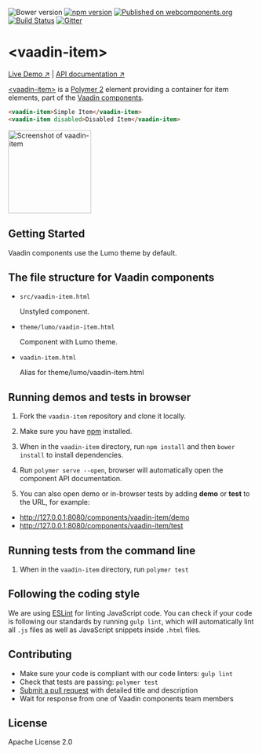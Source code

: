 ![Bower version](https://img.shields.io/bower/v/vaadin-item.svg)
[![npm version](https://badge.fury.io/js/%40vaadin%2Fvaadin-checkbox.svg)](https://badge.fury.io/js/%40vaadin%2Fvaadin-checkbox)
[![Published on webcomponents.org](https://img.shields.io/badge/webcomponents.org-published-blue.svg)](https://www.webcomponents.org/element/vaadin/vaadin-item)
[![Build Status](https://travis-ci.org/vaadin/vaadin-item.svg?branch=master)](https://travis-ci.org/vaadin/vaadin-item)
[![Gitter](https://badges.gitter.im/Join%20Chat.svg)](https://gitter.im/vaadin/web-components?utm_source=badge&utm_medium=badge&utm_campaign=pr-badge)

# &lt;vaadin-item&gt;

[Live Demo ↗](https://vaadin.com/components/vaadin-item/html-examples)
|
[API documentation ↗](https://vaadin.com/components/vaadin-item/html-api)


[&lt;vaadin-item&gt;](https://vaadin.com/components/vaadin-item) is a [Polymer 2](http://polymer-project.org) element providing a container for item elements, part of the [Vaadin components](https://vaadin.com/components).

<!--
```
<custom-element-demo>
  <template>
    <script src="../webcomponentsjs/webcomponents-lite.js"></script>
    <link rel="import" href="vaadin-item.html">
    <next-code-block></next-code-block>
  </template>
</custom-element-demo>
```
-->
```html
<vaadin-item>Simple Item</vaadin-item>
<vaadin-item disabled>Disabled Item</vaadin-item>
```

[<img src="https://raw.githubusercontent.com/vaadin/vaadin-item/master/screenshot.png" width="169" alt="Screenshot of vaadin-item">](https://vaadin.com/components/vaadin-item)

## Getting Started

Vaadin components use the Lumo theme by default.

## The file structure for Vaadin components

- `src/vaadin-item.html`

  Unstyled component.

- `theme/lumo/vaadin-item.html`

  Component with Lumo theme.

- `vaadin-item.html`

  Alias for theme/lumo/vaadin-item.html

## Running demos and tests in browser

1. Fork the `vaadin-item` repository and clone it locally.

1. Make sure you have [npm](https://www.npmjs.com/) installed.

1. When in the `vaadin-item` directory, run `npm install` and then `bower install` to install dependencies.

1. Run `polymer serve --open`, browser will automatically open the component API documentation.

1. You can also open demo or in-browser tests by adding **demo** or **test** to the URL, for example:

  - http://127.0.0.1:8080/components/vaadin-item/demo
  - http://127.0.0.1:8080/components/vaadin-item/test


## Running tests from the command line

1. When in the `vaadin-item` directory, run `polymer test`


## Following the coding style

We are using [ESLint](http://eslint.org/) for linting JavaScript code. You can check if your code is following our standards by running `gulp lint`, which will automatically lint all `.js` files as well as JavaScript snippets inside `.html` files.


## Contributing

  - Make sure your code is compliant with our code linters: `gulp lint`
  - Check that tests are passing: `polymer test`
  - [Submit a pull request](https://www.digitalocean.com/community/tutorials/how-to-create-a-pull-request-on-github) with detailed title and description
  - Wait for response from one of Vaadin components team members


## License

Apache License 2.0
